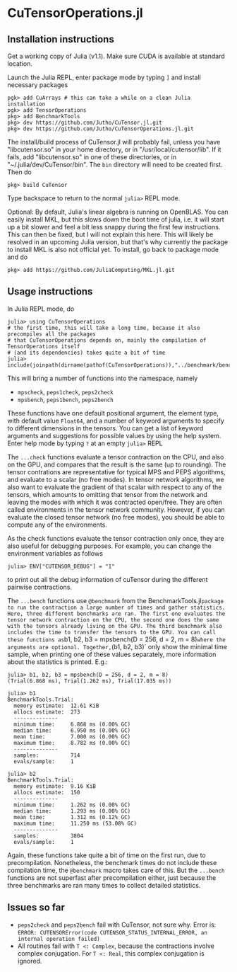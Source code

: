 # CuTensorOperations.jl

## Installation instructions

Get a working copy of Julia (v1.1). Make sure CUDA is available at standard location.

Launch the Julia REPL, enter package mode by typing `]` and install necessary packages
```
pgk> add CuArrays # this can take a while on a clean Julia installation
pgk> add TensorOperations
pkg> add BenchmarkTools
pkg> dev https://github.com/Jutho/CuTensor.jl.git
pkg> dev https://github.com/Jutho/CuTensorOperations.jl.git
```
The install/build process of CuTensor.jl will probably fail, unless you have "libcutensor.so" in your home directory, or in "/usr/local/cutensor/lib". If it fails, add "libcutensor.so" in one of these directories, or in "~/.julia/dev/CuTensor/bin". The `bin` directory will need to be created first. Then do
```
pkg> build CuTensor
```
Type backspace to return to the normal `julia>` REPL mode.

Optional: By default, Julia's linear algebra is running on OpenBLAS. You can easily install MKL, but this slows down the boot time of julia, i.e. it will start up a bit slower and feel a bit less snappy during the first few instructions. This can then be fixed, but I will not explain this here. This will likely be resolved in an upcoming Julia version, but that's why currently the package to install MKL is also not official yet. To install, go back to package mode and do
```
pkg> add https://github.com/JuliaComputing/MKL.jl.git
```

## Usage instructions

In Julia REPL mode, do
```
julia> using CuTensorOperations
# the first time, this will take a long time, because it also precompiles all the packages
# that CuTensorOperations depends on, mainly the compilation of TensorOperations itself
# (and its dependencies) takes quite a bit of time
julia> include(joinpath(dirname(pathof(CuTensorOperations)),"../benchmark/bench.jl"))
```

This will bring a number of functions into the namespace, namely
* `mpscheck`, `peps1check`, `peps2check`
* `mpsbench`, `peps1bench`, `peps2bench`

These functions have one default positional argument, the element type, with default value `Float64`, and a number of keyword arguments to specify to different dimensions in the tensors. You can get a list of keyword arguments and suggestions for possible values by using the help system. Enter help mode by typing `?` at an empty `julia>` REPL

The `...check` functions evaluate a tensor contraction on the CPU, and also on the GPU, and compares that the result is the same (up to rounding). The tensor contrations are representative for typical MPS and PEPS algorithms, and evaluate to a scalar (no free modes). In tensor network algorithms, we also want to evaluate the gradient of that scalar with respect to any of the tensors, which amounts to omitting that tensor from the network and leaving the modes with which it was contracted open/free. They are often called environments in the tensor network community. However, if you can evaluate the closed tensor network (no free modes), you should be able to compute any of the environments.

As the check functions evaluate the tensor contraction only once, they are also useful for debugging purposes. For example, you can change the environment variables as follows
```
julia> ENV["CUTENSOR_DEBUG"] = "1"
```
to print out all the debug information of cuTensor during the different pairwise contractions.

The `...bench` functions use `@benchmark` from the BenchmarkTools.jl` package to run the contraction a large number of times and gather statistics. Here, three different benchmarks are ran. The first one evaluates the tensor network contraction on the CPU, the second one does the same with the tensors already living on the GPU. The third benchmark also includes the time to transfer the tensors to the GPU. You can call these functions as `b1, b2, b3 = mpsbench(D = 256, d = 2, m = 8)` where the arguments are optional. Together, `(b1, b2, b3)` only show the minimal time sample, when printing one of these values separately, more information about the statistics is printed. E.g.:

```
julia> b1, b2, b3 = mpsbench(D = 256, d = 2, m = 8)
(Trial(6.868 ms), Trial(1.262 ms), Trial(17.035 ms))

julia> b1
BenchmarkTools.Trial:
  memory estimate:  12.61 KiB
  allocs estimate:  273
  --------------
  minimum time:     6.868 ms (0.00% GC)
  median time:      6.950 ms (0.00% GC)
  mean time:        7.000 ms (0.00% GC)
  maximum time:     8.782 ms (0.00% GC)
  --------------
  samples:          714
  evals/sample:     1

julia> b2
BenchmarkTools.Trial:
  memory estimate:  9.16 KiB
  allocs estimate:  150
  --------------
  minimum time:     1.262 ms (0.00% GC)
  median time:      1.293 ms (0.00% GC)
  mean time:        1.312 ms (0.12% GC)
  maximum time:     11.250 ms (53.08% GC)
  --------------
  samples:          3804
  evals/sample:     1
```

Again, these functions take quite a bit of time on the first run, due to precompilation. Nonetheless, the benchmark times do not include these compilation time, the `@benchmark` macro takes care of this. But the `...bench` functions are not superfast after precompilation either, just because the three benchmarks are ran many times to collect detailed statistics.

## Issues so far

* `peps2check` and `peps2bench` fail with CuTensor, not sure why. Error is:
   `ERROR: CUTENSORError(code CUTENSOR_STATUS_INTERNAL_ERROR, an internal operation failed)`
* All routines fail with `T <: Complex`, because the contractions involve complex conjugation. For `T <: Real`, this complex conjugation is ignored.
